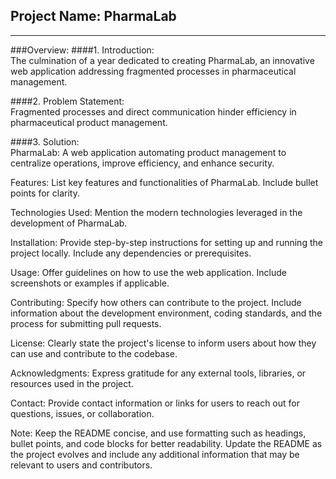 ## Project Name: PharmaLab
---
###Overview:
####1. Introduction: <br>
The culmination of a year dedicated to creating PharmaLab, an innovative web application addressing fragmented processes in pharmaceutical management.<br>

####2. Problem Statement: <br>
Fragmented processes and direct communication hinder efficiency in pharmaceutical product management.<br>

####3. Solution: <br>
PharmaLab: A web application automating product management to centralize operations, improve efficiency, and enhance security.<br>

Features:
List key features and functionalities of PharmaLab. Include bullet points for clarity.

Technologies Used:
Mention the modern technologies leveraged in the development of PharmaLab.

Installation:
Provide step-by-step instructions for setting up and running the project locally. Include any dependencies or prerequisites.

Usage:
Offer guidelines on how to use the web application. Include screenshots or examples if applicable.

Contributing:
Specify how others can contribute to the project. Include information about the development environment, coding standards, and the process for submitting pull requests.

License:
Clearly state the project's license to inform users about how they can use and contribute to the codebase.

Acknowledgments:
Express gratitude for any external tools, libraries, or resources used in the project.

Contact:
Provide contact information or links for users to reach out for questions, issues, or collaboration.

Note:
Keep the README concise, and use formatting such as headings, bullet points, and code blocks for better readability. Update the README as the project evolves and include any additional information that may be relevant to users and contributors.
